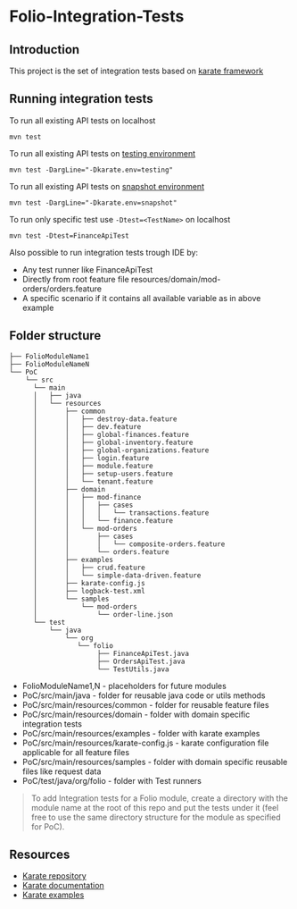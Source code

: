# Folio-Integration-Tests

## Introduction
This project is the set of integration tests based on [karate framework](https://github.com/intuit/karate)
## Running integration tests

To run all existing API tests on localhost
```
mvn test
```

To run all existing API tests on [testing environment](https://folio-testing-okapi.aws.indexdata.com:443)
```
mvn test -DargLine="-Dkarate.env=testing"
```

To run all existing API tests on [snapshot environment](https://folio-snapshot-okapi.aws.indexdata.com:443)
```
mvn test -DargLine="-Dkarate.env=snapshot"
```

To run only specific test use `-Dtest=<TestName>` on localhost 
```
mvn test -Dtest=FinanceApiTest
```

Also possible to run integration tests trough IDE by:
- Any test runner like FinanceApiTest
- Directly from root feature file resources/domain/mod-orders/orders.feature
- A specific scenario if it contains all available variable as in above example

## Folder structure
```
├── FolioModuleName1
├── FolioModuleNameN
└── PoC
    └── src
      └── main
      │   ├── java
      │   └── resources
      │       ├── common
      │       │   ├── destroy-data.feature
      │       │   ├── dev.feature
      │       │   ├── global-finances.feature
      │       │   ├── global-inventory.feature
      │       │   ├── global-organizations.feature
      │       │   ├── login.feature
      │       │   ├── module.feature
      │       │   ├── setup-users.feature
      │       │   └── tenant.feature
      │       ├── domain
      │       │   ├── mod-finance
      │       │   │   ├── cases
      │       │   │   │   └── transactions.feature
      │       │   │   └── finance.feature
      │       │   └── mod-orders
      │       │       ├── cases
      │       │       │   └── composite-orders.feature
      │       │       └── orders.feature
      │       ├── examples
      │       │   ├── crud.feature
      │       │   └── simple-data-driven.feature
      │       ├── karate-config.js
      │       ├── logback-test.xml
      │       └── samples
      │           └── mod-orders
      │               └── order-line.json
      └── test
          └── java
              └── org
                 └── folio
                      ├── FinanceApiTest.java
                      ├── OrdersApiTest.java
                      └── TestUtils.java
```
- FolioModuleName1,N - placeholders for future modules
- PoC/src/main/java - folder for reusable java code or utils methods
- PoC/src/main/resources/common - folder for reusable feature files
- PoC/src/main/resources/domain - folder with domain specific integration tests
- PoC/src/main/resources/examples - folder with karate examples
- PoC/src/main/resources/karate-config.js - karate configuration file applicable for all feature files
- PoC/src/main/resources/samples - folder with domain specific reusable files like request data
- PoC/test/java/org/folio - folder with Test runners 

> To add Integration tests for a Folio module, create a directory with the module name at the root of this repo and put the tests under it (feel free to use the same directory structure for the module as specified for PoC).

## Resources
- [Karate repository](https://github.com/intuit/karate)
- [Karate documentation](https://intuit.github.io/karate)
- [Karate examples](https://github.com/intuit/karate/tree/master/karate-demo)
